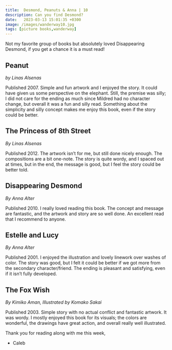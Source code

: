 ```yaml
---
title:  Desmond, Peanuts & Anna | 10
description: Can you find Desmond?
date:   2023-03-13 15:01:35 +0300
image: /images/wanderway10.jpg
tags: [picture books,wanderway]
---
```


Not my favorite group of books but absolutely loved Disappearing Desmond, if you get a chance it is a must read!

## Peanut

*by Linas Alsenas*

Published 2007. Simple and fun artwork and I enjoyed the story. It could have given us some perspective on the elephant. Still, the premise was silly; I did not care for the ending as much since Mildred had no character change, but overall it was a fun and silly read. Something about the simplicity and silly concept makes me enjoy this book, even if the story could be better.


## The Princess of 8th Street

*By Linas Alsenas*

Published 2012. The artwork isn’t for me, but still done nicely enough. The compositions are a bit one-note. The story is quite wordy, and I spaced out at times, but in the end, the message is good, but I feel the story could be better told.


## Disappearing Desmond

*By Anna Alter*

Published 2010. I really loved reading this book. The concept and message are fantastic, and the artwork and story are so well done. An excellent read that I recommend to anyone.


## Estelle and Lucy

*By Anna Alter*

Published 2001. I enjoyed the illustration and lovely linework over washes of color. The story was good, but I felt it could be better if we got more from the secondary character/friend. The ending is pleasant and satisfying, even if it isn’t fully developed.


## The Fox Wish

*By Kimiko Aman, Illustrated by Komako Sakai*

Published 2003. Simple story with no actual conflict and fantastic artwork. It was wordy. I mostly enjoyed this book for its visuals; the colors are wonderful, the drawings have great action, and overall really well illustrated.

Thank you for reading along with me this week,

- Caleb